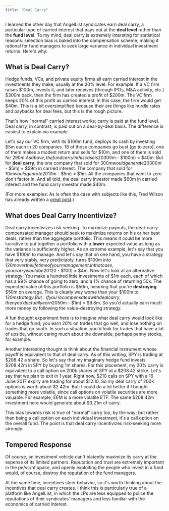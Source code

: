 ```yaml
---
title: "Deal Carry"
---
```


I learned the other day that AngelList syndicates earn deal carry, a particular type of carried interest that pays out at the **deal level** rather than the **fund level**. To my mind, deal carry is extremely intersting for statistical reasons: selection bias is baked into the compensation scheme, making it rational for fund managers to seek large variance in individual investment returns. Here's why:

## What is Deal Carry?

Hedge funds, VCs, and private equity firms all earn carried interest in the investments they make, usually at the 20% level. For example: If a VC firm raises $100m, invests it, and later receives (through IPOs, M&A activity, etc.) $300m back, then the firm has created a profit of $200m. The VC firm keeps 20% of this profit as carried interest; in this case, the firm would get $40m. This is a bit oversimplified because their are things like hurdle rates and paybacks for deal fees, but this is the rough picture.

That's how "normal" carried interest works; carry is paid at the fund level. Deal carry, in contrast, is paid out on a deal-by-deal basis. The difference is easiest to explain via example.

Let's say our VC firm, with its $100m fund, deploys its cash by investing $5m each in 20 companies. 18 of those companies go bust (go to zero), one of them makes a modest return and sells for $10m, and one of them is sold for $290m. As above, the fund carry in this case is 20% x ($300m - $100m) = $40m. But for **deal carry**, the one company that sold for $300m would generate 20% x ($300m - $5m) = $59m in carried interest. The company that sold for $10m would genrate 20% x ($10m - $5m) = $1m. All the companies that went to zero don't factor in. And all told, the deal carry investor made $60m in carried interest and the fund carry investor made $40m.

(For more examples: As is often the case with subjects like this, Fred Wilson has already written a [great post](http://avc.com/2010/08/what-is-a-venture-partner-and-does-it-matter-to-you/).)

## What does Deal Carry Incentivize?

Deal carry incentivizes risk seeking. To maximize payouts, the deal-carry-compensated manager should seek to maximize returns on his or her best deals, rather than the aggregate portfolio. This means it could be more lucrative to put together a portfolio with a **lower** expected value as long as the variance is sufficiently higher. As an extreme example, let's say that you have $100m to manage. And let's say that on one hand, you have a strategy that very stably, very predictably, turns $100m into $120m over the lifetime of your management. In that case, your carry would be 20% x ($120 - $100) = $4m. Now let's look at an alternative strategy; You make a hundred little investments of $1m each, each of which has a 99% chance of going to zero, and a 1% chance of returning 50x. The expected value of this portfolio is $50m, meaning that you're **destroying** $50m on average. This is clearly way worse than your $100m to $120m strategy. But: If you're compensated with deal carry, then you'd actually earn 20% x ($50m - $1m) = $9.8m. So you'd actually earn much more money by following the value-destroying strategy.

A fun thought experiment here is to imagine what deal carry would look like for a hedge fund; you earn 20% on trades that go well, and lose nothing on trades that go south. In such a situation, you'd look for trades that have a lot of upside, without caring much about the downside; perhaps penny stocks, for example.

Another interesting thought is think about the financial instrument whose payoff is equivalent to that of deal carry. As of this writing, SPY is trading at $208.42 a share. So let's say that my imaginary hedge fund invests $208.42m in SPY by buying 1m shares. For this placement, my 20% carry is equivalent to a call option on 200k shares of SPY at a $208.42 strike. Let's say that we plan to exit in 1 year. Right now, $210 calls on SPY with a 16 June 2017 expiry are trading for about $12.10. So my deal carry of 200k options is worth about $2.42m. But: I could do a lot better if I bought something more volatile, since call options on volatile securities are more valuable. For example, EEM is a more volatile ETF. The same $208.42m investment here would generate about $3.21m of carry.

This bias towards risk is true of "normal" carry too, by the way; but rather than being a call option on each individual investment, it's a call option on the overall fund. The point is that deal carry incentivizes risk-seeking more strongly.

## Tempered Response

Of course, an investment vehicle can't blatently maximize its carry at the expense of its limited partners. Reputation and trust are extremely important in the pe/vc/hf space, and openly exploiting the people who invest in a fund would, of course, destroy the reputation of the fund managers.

At the same time, incentives steer behavior, so it's worth thinking about the incentives that deal carry creates. I think this is particularly true of a platform like AngelList, in which the LPs are less equipped to police the reputations of their syndicates' managers and less familiar with the economics of carried interest.

